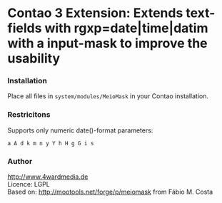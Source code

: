 
Contao 3 Extension: Extends text-fields with rgxp=date|time|datim with a input-mask to improve the usability
===================================


### Installation ###

Place all files in `system/modules/MeioMask` in your Contao installation.


### Restricitons ###

Supports only numeric date()-format parameters:

`a A d k m n y Y h H g G i s`


### Author ###

http://www.4wardmedia.de<br>
Licence: LGPL<br>
Based on: http://mootools.net/forge/p/meiomask from Fábio M. Costa